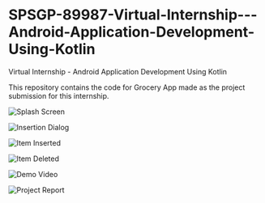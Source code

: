 # SPSGP-89987-Virtual-Internship---Android-Application-Development-Using-Kotlin
Virtual Internship - Android Application Development Using Kotlin

This repository contains the code for Grocery App made as the project submission for this internship.

![Splash Screen](https://github.com/smartinternz02/SPSGP-89987-Virtual-Internship---Android-Application-Development-Using-Kotlin/blob/main/app/src/main/res/screenshots/Screenshot_20220925_174335.png?raw=true)

![Insertion Dialog](https://github.com/smartinternz02/SPSGP-89987-Virtual-Internship---Android-Application-Development-Using-Kotlin/blob/main/app/src/main/res/screenshots/Screenshot_20220925_174441.png?raw=true)

![Item Inserted](https://github.com/smartinternz02/SPSGP-89987-Virtual-Internship---Android-Application-Development-Using-Kotlin/blob/main/app/src/main/res/screenshots/Screenshot_20220925_175036.png?raw=true)

![Item Deleted](https://github.com/smartinternz02/SPSGP-89987-Virtual-Internship---Android-Application-Development-Using-Kotlin/blob/main/app/src/main/res/screenshots/Screenshot_20220925_175055.png?raw=true)

![Demo Video](https://youtu.be/8LQLkdQzy2U)

![Project Report]([https://docs.google.com/viewer?url=https://github.com/smartinternz02/SPSGP-89987-Virtual-Internship---Android-Application-Development-Using-Kotlin/blob/main/app/src/main/res/report/Report%20(SmartInternz).pdf](https://nbviewer.org/github/smartinternz02/SPSGP-89987-Virtual-Internship---Android-Application-Development-Using-Kotlin/blob/main/app/src/main/res/report/Report%20%28SmartInternz%29.pdf))

